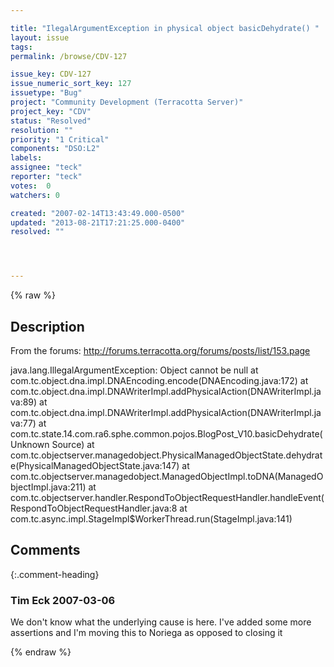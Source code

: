 ```yaml
---

title: "IlegalArgumentException in physical object basicDehydrate() "
layout: issue
tags: 
permalink: /browse/CDV-127

issue_key: CDV-127
issue_numeric_sort_key: 127
issuetype: "Bug"
project: "Community Development (Terracotta Server)"
project_key: "CDV"
status: "Resolved"
resolution: ""
priority: "1 Critical"
components: "DSO:L2"
labels: 
assignee: "teck"
reporter: "teck"
votes:  0
watchers: 0

created: "2007-02-14T13:43:49.000-0500"
updated: "2013-08-21T17:21:25.000-0400"
resolved: ""




---
```


{% raw %}

## Description

<div markdown="1" class="description">

From the forums: http://forums.terracotta.org/forums/posts/list/153.page

java.lang.IllegalArgumentException: Object cannot be null
  at com.tc.object.dna.impl.DNAEncoding.encode(DNAEncoding.java:172)
  at com.tc.object.dna.impl.DNAWriterImpl.addPhysicalAction(DNAWriterImpl.java:89)
  at com.tc.object.dna.impl.DNAWriterImpl.addPhysicalAction(DNAWriterImpl.java:77)
  at com.tc.state.14.com.ra6.sphe.common.pojos.BlogPost\_V10.basicDehydrate(Unknown Source)
  at com.tc.objectserver.managedobject.PhysicalManagedObjectState.dehydrate(PhysicalManagedObjectState.java:147)
  at com.tc.objectserver.managedobject.ManagedObjectImpl.toDNA(ManagedObjectImpl.java:211)
  at com.tc.objectserver.handler.RespondToObjectRequestHandler.handleEvent(RespondToObjectRequestHandler.java:8
  at com.tc.async.impl.StageImpl$WorkerThread.run(StageImpl.java:141) 

</div>

## Comments


{:.comment-heading}
### **Tim Eck** <span class="date">2007-03-06</span>

<div markdown="1" class="comment">

We don't know what the underlying cause is here. I've added some more assertions and I'm moving this to Noriega as opposed to closing it

</div>



{% endraw %}
